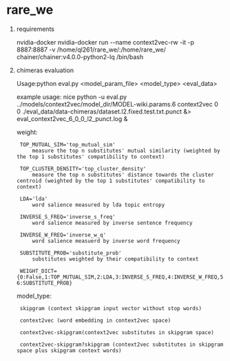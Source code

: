 # rare_we

1. requirements

    nvidia-docker
    nvidia-docker run  --name context2vec-rw -it -p 8887:8887 -v /home/ql261/rare_we/:/home/rare_we/ chainer/chainer:v4.0.0-python2-lq /bin/bash

2. chimeras evaluation

    Usage:python eval.py <model_param_file> <model_type> <weight> <eval_data> <w2salience>

    example usage: 	nice python -u eval.py ../models/context2vec/model_dir/MODEL-wiki.params.6 context2vec 0 0 ./eval_data/data-chimeras/dataset.l2.fixed.test.txt.punct &> eval_context2vec_6_0_0_l2_punct.log &

    weight:
    
        TOP_MUTUAL_SIM='top_mutual_sim'
            measure the top n substitutes' mutual similarity (weighted by the top 1 substitutes' compatibility to context)
        
        TOP_CLUSTER_DENSITY='top_cluster_density'
            measure the top n substitutes' distance towards the cluster centroid (weighted by the top 1 substitutes' compatibility to context)

        LDA='lda'
            word salience measured by lda topic entropy 

        INVERSE_S_FREQ='inverse_s_freq'
            word salience measured by inverse sentence frequency

        INVERSE_W_FREQ='inverse_w_q'
            word salience measuerd by inverse word frequency

        SUBSTITUTE_PROB='substitute_prob'
            substitutes weighted by their compatibility to context

        WEIGHT_DICT={0:False,1:TOP_MUTUAL_SIM,2:LDA,3:INVERSE_S_FREQ,4:INVERSE_W_FREQ,5:TOP_CLUSTER_DENSITY, 6:SUBSTITUTE_PROB}


    model_type:
    
        skipgram (context skipgram input vector without stop words)
        
        context2vec (word embedding in context2vec space)
        
        context2vec-skipgram(context2vec substitutes in skipgram space)
        
        context2vec-skipgram?skipgram (context2vec substitutes in skipgram space plus skipgram context words)
